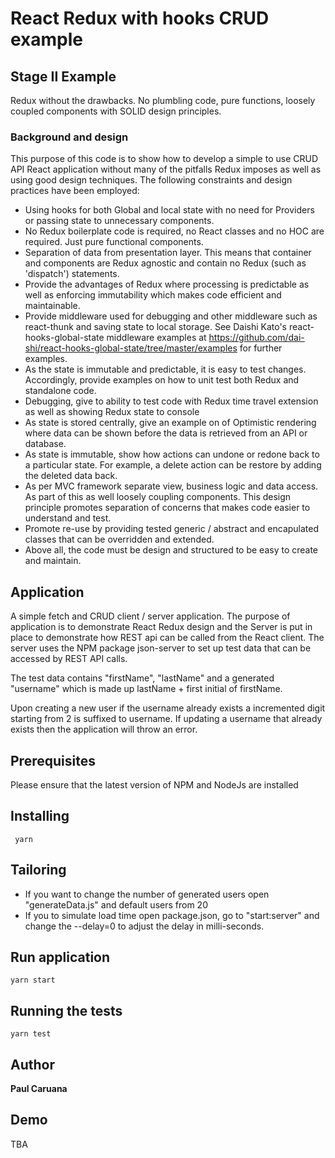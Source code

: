 # React Redux with hooks CRUD example

## Stage II Example

Redux without the drawbacks. No plumbling code, pure functions, loosely coupled components
with SOLID design principles.

### Background and design

This purpose of this code is to show how to
develop a simple to use CRUD API React application without many of the pitfalls Redux imposes as well as 
using good design techniques. The following constraints and design practices 
have been employed:

- Using hooks for both Global and local state with no need for Providers 
or passing state to unnecessary components.
- No Redux boilerplate code is required, no React classes and no HOC are required. 
Just pure functional components.
- Separation of data from presentation layer. This means that container 
and components are Redux agnostic and contain no Redux (such as 'dispatch') statements.
- Provide the advantages of Redux where processing is predictable as well as 
enforcing immutability which makes code efficient and maintainable.
- Provide middleware used for debugging and other middleware such as react-thunk and 
saving state to local storage. See Daishi Kato's react-hooks-global-state middleware
examples at https://github.com/dai-shi/react-hooks-global-state/tree/master/examples
for further examples.
- As the state is immutable and predictable, it is easy to test changes.
Accordingly, provide examples on how to unit test both Redux and standalone code. 
- Debugging, give to ability to test code with Redux time travel extension as well as showing
Redux state to console
- As state is stored centrally, give an example on of Optimistic rendering where data can be 
shown before the data is retrieved from an API or database.
- As state is immutable, show how actions can undone or redone back to a particular state. 
For example, a delete action can be restore by adding the deleted data back.
- As per MVC framework separate view, business logic and data access.
As part of this as well loosely coupling components. 
This design principle promotes separation of concerns that makes code easier to understand and test.
- Promote re-use by providing tested generic / abstract and encapulated classes that can be overridden 
and extended.
- Above all, the code must be design and structured to be easy to create and maintain.

## Application

A simple fetch and CRUD client / server application. The purpose of application is to demonstrate React Redux
design and the Server is put in place to demonstrate how REST api can be called from the React client. The server 
uses the NPM package json-server to set up test data that can be accessed by REST API calls. 

The test data contains 
"firstName", "lastName" and a generated "username" which is made up lastName + first initial of firstName. 

Upon creating a new user if the username already exists a incremented digit starting from 2 is suffixed 
to username.
If updating a username that already exists then the application will throw an error.

## Prerequisites
 
Please ensure that the latest version of NPM and NodeJs are installed 
 
 ## Installing
 
```
 yarn 
```

 ## Tailoring
 
 - If you want to change the number of generated users open "generateData.js" and default users from 20
 - If you to simulate load time open package.json, go to "start:server" and change the --delay=0 to adjust 
 the delay in milli-seconds.   
 
## Run application
 
```
yarn start
```
 
 ## Running the tests
 ```
 yarn test
 ```
 
 ## Author
 
 **Paul Caruana** 
 
 ## Demo
 
 TBA

